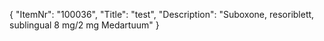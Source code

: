 {
  "ItemNr": "100036",
  "Title": "test",
  "Description": "Suboxone, resoriblett, sublingual 8 mg/2 mg Medartuum"
}